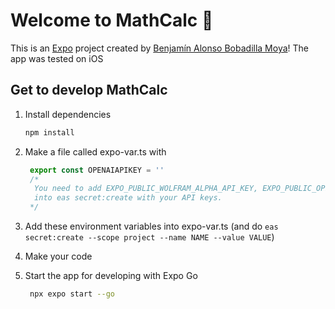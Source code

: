 # Welcome to MathCalc 👋

This is an [Expo](https://expo.dev) project created by [Benjamín Alonso Bobadilla Moya](https://github.com/iakzs)!
The app was tested on iOS

## Get to develop MathCalc

1. Install dependencies

   ```bash
   npm install
   ```
2. Make a file called expo-var.ts with
   ```typescript
    export const OPENAIAPIKEY = ''
    /*
     You need to add EXPO_PUBLIC_WOLFRAM_ALPHA_API_KEY, EXPO_PUBLIC_OPENAI_API_KEY
     into eas secret:create with your API keys.
    */
   ```

3. Add these environment variables into expo-var.ts (and do `eas secret:create --scope project --name NAME --value VALUE`)

4. Make your code

5. Start the app for developing with Expo Go
   ```bash
    npx expo start --go
   ```
